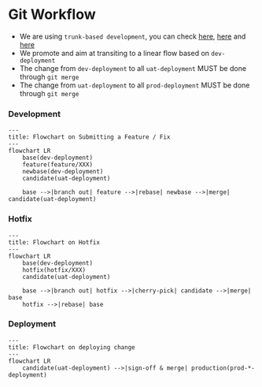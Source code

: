 # Git Workflow

- We are using `trunk-based development`, you can check [here](https://www.atlassian.com/continuous-delivery/continuous-integration/trunk-based-development "Trunk-based development - Learn why this version control management practice is common practice among DevOps teams."), [here](https://trunkbaseddevelopment.com "Trunk Based Development: Introduction") and [here](https://cloud.google.com/architecture/devops/devops-tech-trunk-based-development "Prevent merge-conflict hassles with trunk-based development practices")
- We promote and aim at transiting to a linear flow based on `dev-deployment`
- The change from `dev-deployment` to all `uat-deployment` MUST be done through `git merge`
- The change from `uat-deployment` to all `prod-deployment` MUST be done through `git merge`

### Development

```mermaid
---
title: Flowchart on Submitting a Feature / Fix
---
flowchart LR
    base(dev-deployment)
    feature(feature/XXX)
    newbase(dev-deployment)
    candidate(uat-deployment)

    base -->|branch out| feature -->|rebase| newbase -->|merge| candidate(uat-deployment)
```

### Hotfix
```mermaid
---
title: Flowchart on Hotfix
---
flowchart LR
    base(dev-deployment)
    hotfix(hotfix/XXX)
    candidate(uat-deployment)

    base -->|branch out| hotfix -->|cherry-pick| candidate -->|merge| base
    hotfix -->|rebase| base
```

### Deployment
```mermaid
---
title: Flowchart on deploying change
---
flowchart LR
    candidate(uat-deployment) -->|sign-off & merge| production(prod-*-deployment)
```

